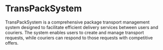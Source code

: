 # TransPackSystem
TransPackSystem is a comprehensive package transport management system designed to facilitate efficient delivery services between users and couriers. The system enables users to create and manage transport requests, while couriers can respond to those requests with competitive offers.
